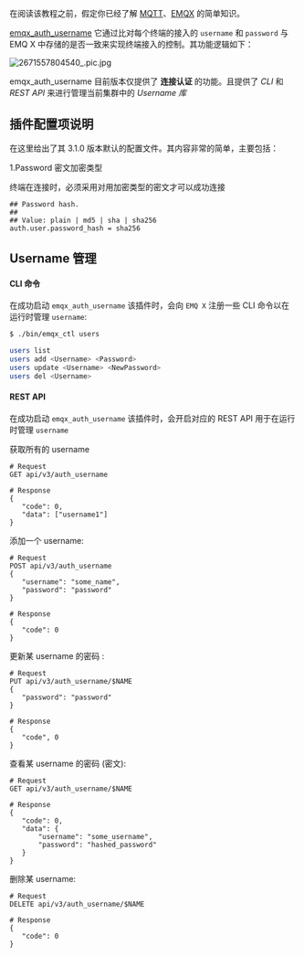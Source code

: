 

在阅读该教程之前，假定你已经了解 [MQTT](http://docs.oasis-open.org/mqtt/mqtt/v3.1.1/os/mqtt-v3.1.1-os.html)、[EMQX](https://github.com/emqx/emqx) 的简单知识。



[emqx_auth_username](https://github.com/emqx/emqx-auth-username/) 它通过比对每个终端的接入的 `username` 和 `password` 与 EMQ X 中存储的是否一致来实现终端接入的控制。其功能逻辑如下：

![2671557804540_.pic.jpg](https://static.emqx.net/images/1a54b88722d76486f22ebc1215b4e7bb.jpg)

emqx_auth_username 目前版本仅提供了 **连接认证** 的功能。且提供了 *CLI* 和 *REST API* 来进行管理当前集群中的 *Username 库*



## 插件配置项说明

在这里给出了其 3.1.0 版本默认的配置文件。其内容非常的简单，主要包括：

1.Password 密文加密类型

终端在连接时，必须采用对用加密类型的密文才可以成功连接

```properties
## Password hash.
##
## Value: plain | md5 | sha | sha256
auth.user.password_hash = sha256
```



## Username 管理

#### CLI 命令

在成功启动 `emqx_auth_username` 该插件时，会向 `EMQ X` 注册一些 CLI 命令以在运行时管理 `username`:

```bash
$ ./bin/emqx_ctl users

users list                                     
users add <Username> <Password>                
users update <Username> <NewPassword>          
users del <Username>                           
```



#### REST API

在成功启动 `emqx_auth_username` 该插件时，会开启对应的 REST API 用于在运行时管理 `username`



获取所有的 username

```
# Request
GET api/v3/auth_username

# Response
{
   "code": 0,
   "data": ["username1"]
}
```



添加一个 username:

```
# Request
POST api/v3/auth_username
{
   "username": "some_name",
   "password": "password"
}

# Response
{
   "code": 0
}
```



更新某 username 的密码 :

```
# Request
PUT api/v3/auth_username/$NAME
{
   "password": "password"
}

# Response
{
   "code", 0
}
```



查看某 username 的密码 (密文):

```
# Request
GET api/v3/auth_username/$NAME

# Response
{
   "code": 0,
   "data": {
       "username": "some_username",
       "password": "hashed_password"
   }
}
```



删除某 username:

```
# Request
DELETE api/v3/auth_username/$NAME

# Response
{
   "code": 0
}
```





